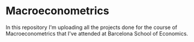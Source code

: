 # Macroeconometrics
In this repository I'm uploading all the projects done for the course of Macroeconometrics that I've attended at Barcelona School of Economics.
